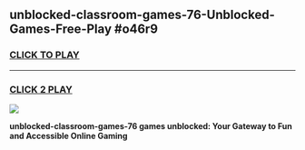 
## unblocked-classroom-games-76-Unblocked-Games-Free-Play #o46r9
<h3>
<a href="https://us.freeplayer.one?title=unblocked-classroom-games-76&ref=9M">CLICK TO PLAY</a></h3>
<hr>

<h3>
<a href="https://us.freeplayer.one?title=unblocked-classroom-games-76&ref=9M">CLICK 2 PLAY</a>
  
</h3>

<a href="https://us.freeplayer.one?title=unblocked-classroom-games-76&ref=9M"><img src="https://clearcache.store/games.png"></a>


**unblocked-classroom-games-76 games unblocked: Your Gateway to Fun and Accessible Online Gaming**
